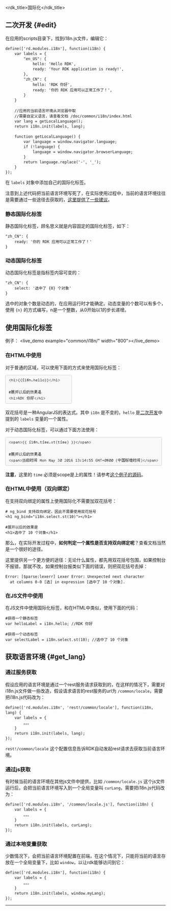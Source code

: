 <rdk_title>国际化</rdk_title>


## 二次开发 {#edit}

在应用的scripts目录下，找到i18n.js文件，编辑它：

	define(['rd.modules.i18n'], function(i18n) {
	    var labels = {
	        "en_US": {
	            hello: 'Hello RDK',
	            ready: 'Your RDK application is ready!',
	        },
	        "zh_CN": {
	            hello: 'RDK 你好',
	            ready: '你的 RDK 应用可以正常工作了！',
	        }
	    }

	    //应用的当前语言环境从浏览器中取
		//需要自定义语言，请查看文档 /doc/common/i18n/index.html
	    var lang = getLocalLanguage();
	    return i18n.init(labels, lang);
	    
	    function getLocalLanguage() {
	        var language = window.navigator.language; 
	        if (!language) {
	            language = window.navigator.browserLanguage; 
	        }
			return language.replace('-', '_');
	    }
	});

在 `labels` 对象中添加自己的国际化标签。

注意到上述代码把当前语言环境写死了，在实际使用过程中，当前的语言环境往往是需要通过一些途径去获取的，[这里提供了一些建议](#get_lang)。

### 静态国际化标签 ###

静态国际化标签，顾名思义就是内容固定的国际化标签，如下：

	"zh_CN": {
		ready: '你的 RDK 应用可以正常工作了！'
	}

### 动态国际化标签 ###

动态国际化标签是指标签内容可变的：

	"zh_CN": {
		select: '选中了 {0} 个对象'
	}

选中的对象个数是动态的，在应用运行时才能确定。动态变量的个数可以有多个，使用 `{n}` 的方式编写，n是一个整数，从0开始以1的步长递增。



## 使用国际化标签 ##

例子：
<live_demo example="common/i18n/" width="800"></live_demo>

### 在HTML中使用 ###

对于普通的区域，可以使用下面的方式来使用国际化标签：

![](normal.PNG)

双花括号是一种AngularJS的表达式。其中 `i18n` 是不变的，`hello` 是[二次开发](#edit)中提到的 `labels` 变量的一个属性。

对于动态国际化标签，可以通过下面方法使用：


![](dyn.PNG)

**注意**，这里的 `time` 必须是scope是上的属性！请参考[这个例子的源码](/demo/live_demo/?common/i18n/)。

### 在HTML中使用（双向绑定） ###

在支持双向绑定的属性上使用国际化不需要加双花括号：

	# ng_bind 支持双向绑定，因此不需要使用双花括号
	<h1 ng_bind="i18n.select.st(10)"></h1>

	#展开以后的效果是
	<h1>选中了 10 个对象</h1>

那么，在实际开发过程中，**如何判定一个属性是否支持双向绑定呢**？查看文档当然是一个很好的途径。

这里提供另一个更方便的途径：无论什么属性，都先用双花括号包围，如果控制台不报错，那就不改，如果控制台报类似下面的错误，则把双花括号去掉：

	Error: [$parse:lexerr] Lexer Error: Unexpected next character
	  at columns 0-0 [选] in expression [选中了 10 个对象].

### 在JS文件中使用 ###

在JS文件中使用国际化标签，和在HTML中类似，使用下面的代码：

	#获得一个静态标签
	var helloLabel = i18n.hello; //RDK 你好

	#获得一个动态标签
	var selectLabel = i18n.select.st(10); //选中了 10 个对象

## 获取语言环境 {#get_lang}

### 通过服务获取 ###

假设应用的语言环境是通过一个rest服务请求获取到的，在这样的情况下，需要对i18n.js文件做一些改造，假设请求语言的rest服务的url为 `/common/locale`，需要把i18n.js代码改为：

	define(['rd.modules.i18n', 'rest!/common/locale'], function(i18n, lang) {	    
	    var labels = {
			。。。
	    }
	    return i18n.init(labels, lang);
	});

`rest!/common/locale` 这个配置信息告诉RDK自动发起rest请求去获取当前语言环境。


### 通过js获取 ###

有时候当前的语言环境在其他js文件中提供，比如 `/common/locale.js` 这个js文件运行后，会把当前语言环境写入到一个全局变量叫 `curLang`，需要把i18n.js代码改为：

	define(['rd.modules.i18n', '/common/locale.js'], function(i18n) {	    
	    var labels = {
			。。。
	    }
	    return i18n.init(labels, curLang);
	});


### 通过本地变量获取 ###

少数情况下，会把当前语言环境配置在前端，在这个情况下，只能将当前的语言存放在一个全局变量下，比如 `window`，以让rdk能够访问到它：

	define(['rd.modules.i18n'], function(i18n) {	    
	    var labels = {
			。。。
	    }
	    return i18n.init(labels, window.myLang);
	});

----


